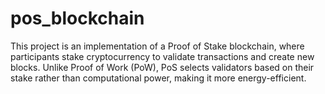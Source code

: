 # pos_blockchain
This project is an implementation of a Proof of Stake blockchain, where participants stake cryptocurrency to validate transactions and create new blocks. Unlike Proof of Work (PoW), PoS selects validators based on their stake rather than computational power, making it more energy-efficient.
